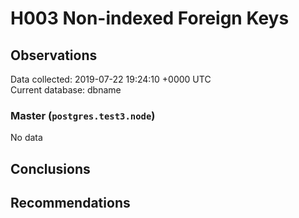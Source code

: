 # H003 Non-indexed Foreign Keys #

## Observations ##
Data collected: 2019-07-22 19:24:10 +0000 UTC  
Current database: dbname  

### Master (`postgres.test3.node`) ###


No data


## Conclusions ##


## Recommendations ##

